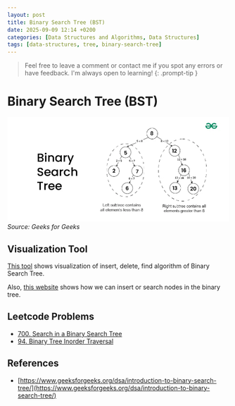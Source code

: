 ```yaml
---
layout: post
title: Binary Search Tree (BST)
date: 2025-09-09 12:14 +0200
categories: [Data Structures and Algorithms, Data Structures]
tags: [data-structures, tree, binary-search-tree]
---
```



> Feel free to leave a comment or contact me if you spot any errors or have feedback. I'm always open to learning!
{: .prompt-tip }


# Binary Search Tree (BST)

![Binary-Search-Tree-Image](/assets/img/data-structures/Binary-Search-Tree.webp) _Source: Geeks for Geeks_


## Visualization Tool

[This tool](https://www.cs.usfca.edu/~galles/visualization/BST.html) shows visualization of insert, delete, find algorithm of Binary Search Tree.

Also, [this website](https://algorithm-visualizer.org/branch-and-bound/binary-search-tree) shows how we can insert or search nodes in the binary tree.


## Leetcode Problems

- [700. Search in a Binary Search Tree
](https://leetcode.com/problems/search-in-a-binary-search-tree/)
- [94. Binary Tree Inorder Traversal](https://leetcode.com/problems/binary-tree-inorder-traversal/)

## References

- [https://www.geeksforgeeks.org/dsa/introduction-to-binary-search-tree/](https://www.geeksforgeeks.org/dsa/introduction-to-binary-search-tree/)
